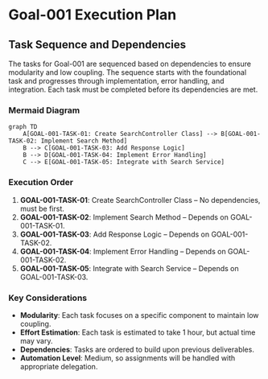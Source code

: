 # Goal-001 Execution Plan

## Task Sequence and Dependencies

The tasks for Goal-001 are sequenced based on dependencies to ensure modularity and low coupling. The sequence starts with the foundational task and progresses through implementation, error handling, and integration. Each task must be completed before its dependencies are met.

### Mermaid Diagram
```mermaid
graph TD
    A[GOAL-001-TASK-01: Create SearchController Class] --> B[GOAL-001-TASK-02: Implement Search Method]
    B --> C[GOAL-001-TASK-03: Add Response Logic]
    B --> D[GOAL-001-TASK-04: Implement Error Handling]
    C --> E[GOAL-001-TASK-05: Integrate with Search Service]
```

### Execution Order
1. **GOAL-001-TASK-01**: Create SearchController Class – No dependencies, must be first.
2. **GOAL-001-TASK-02**: Implement Search Method – Depends on GOAL-001-TASK-01.
3. **GOAL-001-TASK-03**: Add Response Logic – Depends on GOAL-001-TASK-02.
4. **GOAL-001-TASK-04**: Implement Error Handling – Depends on GOAL-001-TASK-02.
5. **GOAL-001-TASK-05**: Integrate with Search Service – Depends on GOAL-001-TASK-03.

### Key Considerations
- **Modularity**: Each task focuses on a specific component to maintain low coupling.
- **Effort Estimation**: Each task is estimated to take 1 hour, but actual time may vary.
- **Dependencies**: Tasks are ordered to build upon previous deliverables.
- **Automation Level**: Medium, so assignments will be handled with appropriate delegation.